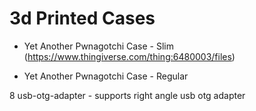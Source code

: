 # 3d Printed Cases

* Yet Another Pwnagotchi Case - Slim (https://www.thingiverse.com/thing:6480003/files)

* Yet Another Pwnagotchi Case - Regular

8 usb-otg-adapter - supports right angle usb otg adapter